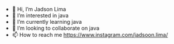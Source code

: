 - 👋 Hi, I’m Jadson Lima
- 👀 I’m interested in java
- 🌱 I’m currently learning java
- 💞️ I’m looking to collaborate on java
- 📫 How to reach me https://www.instagram.com/jadsoon.lima/
<!---
jason2015lima/jason2015lima is a ✨ special ✨ repository because its `README.md` (this file) appears on your GitHub profile.
You can click the Preview link to take a look at your changes.
--->
